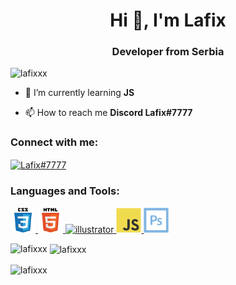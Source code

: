 <h1 align="center">Hi 👋, I'm Lafix</h1>
<h3 align="center">Developer from Serbia</h3>

<p align="left"> <img src="https://komarev.com/ghpvc/?username=lafixxx&label=Profile%20views&color=0e75b6&style=plastic" alt="lafixxx" /> </p>

- 🌱 I’m currently learning **JS**

- 📫 How to reach me **Discord Lafix#7777**

<h3 align="left">Connect with me:</h3>
<p align="left">
<a href="https://discord.gg/Lafix#7777" target="blank"><img align="center" src="https://raw.githubusercontent.com/rahuldkjain/github-profile-readme-generator/master/src/images/icons/Social/discord.svg" alt="Lafix#7777" height="30" width="40" /></a>
</p>

<h3 align="left">Languages and Tools:</h3>
<p align="left"> <a href="https://www.w3schools.com/css/" target="_blank" rel="noreferrer"> <img src="https://raw.githubusercontent.com/devicons/devicon/master/icons/css3/css3-original-wordmark.svg" alt="css3" width="40" height="40"/> </a> <a href="https://www.w3.org/html/" target="_blank" rel="noreferrer"> <img src="https://raw.githubusercontent.com/devicons/devicon/master/icons/html5/html5-original-wordmark.svg" alt="html5" width="40" height="40"/> </a> <a href="https://www.adobe.com/in/products/illustrator.html" target="_blank" rel="noreferrer"> <img src="https://www.vectorlogo.zone/logos/adobe_illustrator/adobe_illustrator-icon.svg" alt="illustrator" width="40" height="40"/> </a> <a href="https://developer.mozilla.org/en-US/docs/Web/JavaScript" target="_blank" rel="noreferrer"> <img src="https://raw.githubusercontent.com/devicons/devicon/master/icons/javascript/javascript-original.svg" alt="javascript" width="40" height="40"/> </a> <a href="https://www.photoshop.com/en" target="_blank" rel="noreferrer"> <img src="https://raw.githubusercontent.com/devicons/devicon/master/icons/photoshop/photoshop-line.svg" alt="photoshop" width="40" height="40"/> </a> </p>

<p><img align="left" src="https://github-readme-stats.vercel.app/api/top-langs?username=lafixxx&show_icons=true&theme=dark&locale=en&layout=compact" alt="lafixxx" /></p>

<p>&nbsp;<img align="center" src="https://github-readme-stats.vercel.app/api?username=lafixxx&show_icons=true&theme=dark&locale=en" alt="lafixxx" /></p>

<p><img align="center" src="https://github-readme-streak-stats.herokuapp.com/?user=lafixxx&theme=dark" alt="lafixxx" /></p>

